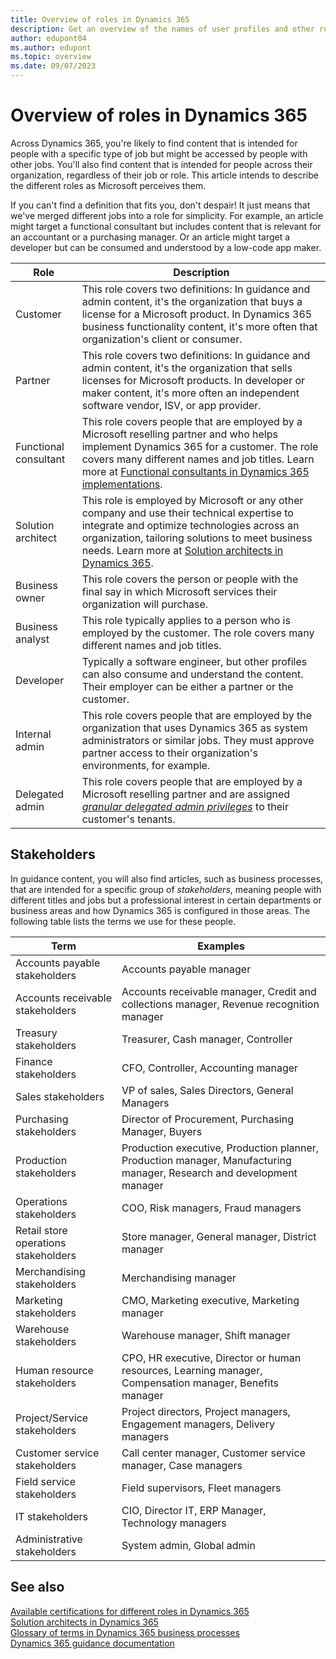 ```yaml
---
title: Overview of roles in Dynamics 365
description: Get an overview of the names of user profiles and other roles that are often used in content for Dynamics 365.
author: edupont04
ms.author: edupont
ms.topic: overview
ms.date: 09/07/2023
---
```


# Overview of roles in Dynamics 365

Across Dynamics 365, you're likely to find content that is intended for people with a specific type of job but might be accessed by people with other jobs. You'll also find content that is intended for people across their organization, regardless of their job or role. This article intends to describe the different roles as Microsoft perceives them.  

If you can't find a definition that fits you, don't despair! It just means that we've merged different jobs into a role for simplicity. For example, an article might target a functional consultant but includes content that is relevant for an accountant or a purchasing manager. Or an article might target a developer but can be consumed and understood by a low-code app maker.  

| Role | Description |
|---|---|
|Customer|This role covers two definitions: In guidance and admin content, it's the organization that buys a license for a Microsoft product. In Dynamics 365 business functionality content, it's more often that organization's client or consumer.|
|Partner|This role covers two definitions: In guidance and admin content, it's the organization that sells licenses for Microsoft products. In developer or maker content, it's more often an independent software vendor, ISV, or app provider.|
| Functional consultant | This role covers people that are employed by a Microsoft reselling partner and who helps implement Dynamics 365 for a customer. The role covers many different names and job titles. Learn more at [Functional consultants in Dynamics 365 implementations](functional-consultant.md).|
|Solution architect|This role is employed by Microsoft or any other company and use their technical expertise to integrate and optimize technologies across an organization, tailoring solutions to meet business needs. Learn more at [Solution architects in Dynamics 365](solution-architect.md).|
|Business owner|This role covers the person or people with the final say in which Microsoft services their organization will purchase.|
| Business analyst | This role typically applies to a person who is employed by the customer. The role covers many different names and job titles. |
| Developer | Typically a software engineer, but other profiles can also consume and understand the content. Their employer can be either a partner or the customer. |
|Internal admin|This role covers people that are employed by the organization that uses Dynamics 365 as system administrators or similar jobs. They must approve partner access to their organization's environments, for example.|
|Delegated admin|This role covers people that are employed by a Microsoft reselling partner and are assigned *[granular delegated admin privileges](/partner-center/gdap-introduction)* to their customer's tenants.|

## Stakeholders

In guidance content, you will also find articles, such as business processes, that are intended for a specific group of *stakeholders*, meaning people with different titles and jobs but a professional interest in certain departments or business areas and how Dynamics 365 is configured in those areas. The following table lists the terms we use for these people.

| Term| Examples |
|---|---|
| Accounts payable stakeholders | Accounts payable manager |
| Accounts receivable stakeholders | Accounts receivable manager, Credit and collections manager, Revenue recognition manager |
| Treasury stakeholders | Treasurer, Cash manager, Controller |
| Finance stakeholders | CFO, Controller, Accounting manager |
| Sales stakeholders | VP of sales, Sales Directors, General Managers |
| Purchasing stakeholders | Director of Procurement, Purchasing Manager, Buyers |
| Production stakeholders | Production executive, Production planner, Production manager, Manufacturing manager, Research and development manager |
| Operations stakeholders | COO, Risk managers, Fraud managers |
| Retail store operations stakeholders | Store manager, General manager, District manager |
| Merchandising stakeholders | Merchandising manager |
| Marketing stakeholders | CMO, Marketing executive, Marketing manager |
| Warehouse stakeholders | Warehouse manager, Shift manager |
| Human resource stakeholders | CPO, HR executive, Director or human resources, Learning manager, Compensation manager, Benefits manager |
| Project/Service stakeholders | Project directors, Project managers, Engagement managers, Delivery managers |
| Customer service stakeholders | Call center manager, Customer service manager, Case managers |
| Field service stakeholders | Field supervisors, Fleet managers |
| IT stakeholders | CIO, Director IT, ERP Manager, Technology managers |
| Administrative stakeholders | System admin, Global admin |

## See also

[Available certifications for different roles in Dynamics 365](certifications.md)  
[Solution architects in Dynamics 365](solution-architect.md)  
[Glossary of terms in Dynamics 365 business processes](../business-processes/glossary.md)  
[Dynamics 365 guidance documentation](../index.yml)  
